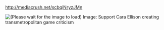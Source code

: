 http://mediacrush.net/scbqiNryzJMn

![(Please wait for the image to load) Image: Support Cara Ellison creating transmetropolitan game criticism](http://mediacrush.net/scbqiNryzJMn.png)